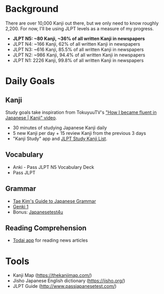 # Background
There are over 10,000 Kanji out there, but we only need to know roughly 2,200. For now, I'll be using JLPT levels as a measure of my progress.
* **JLPT N5: ~80 Kanji, ~36% of all written Kanji in newspapers**
* JLPT N4: ~166 Kanji, 62% of all written Kanji in newspapers
* JLPT N3: ~616 Kanji, 85.5% of all written Kanji in newspapers
* JLPT N2: ~986 Kanji, 94.4% of all written Kanji in newspapers
* JLPT N1: 2226 Kanji, 99.8% of all written Kanji in newspapers

# Daily Goals
## Kanji
Study goals take inspiration from TokuyuuTV's ["How I became fluent in Japanese | Kanji" video](https://www.youtube.com/watch?v=4CvoPRZsejc).
* 30 minutes of studying Japanese Kanji daily
* 5 new Kanji per day + 15 review Kanji from the previous 3 days
* "Kanji Study" app and [JLPT Study Kanji List](https://www.jlptstudy.net/N5/?kanji-list).

## Vocabulary
* Anki - Pass JLPT N5 Vocabulary Deck
* Pass JLPT

## Grammar
* [Tae Kim's Guide to Japanese Grammar](http://guidetojapanese.org/learn/grammar)
* [Genki 1](https://www.amazon.com/Genki-Third-Integrated-Elementary-Japanese/dp/4889969446/ref=sr_1_1?dchild=1&keywords=genki&qid=1628089162&sr=8-1)
* Bonus: [Japanesetest4u](https://japanesetest4you.com/flashcard/category/learn-japanese-grammar/)

## Reading Comprehension
* [Todai app](https://play.google.com/store/apps/details?id=mobi.eup.jpnews&hl=en&gl=US&pli=1) for reading news articles

# Tools
* Kanji Map (https://thekanjimap.com/)
* Jisho Japanese English dictionary (https://jisho.org/)
* JLPT Guide (http://www.passjapanesetest.com/)